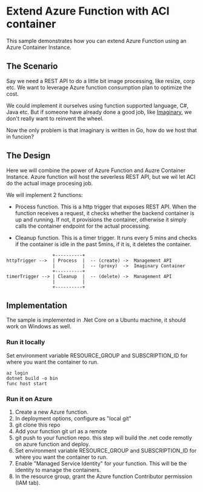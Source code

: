 # Extend Azure Function with ACI container

This sample demonstrates how you can extend Azure Function using an Azure Container Instance.

## The Scenario
Say we need a REST API to do a little bit image processing, like resize, corp etc. We want to leverage Azure function consumption plan to optimize the cost.

We could implement it ourselves using function supported language, C#, Java etc. But if someone have already done a good job, like [Imaginary](https://github.com/h2non/imaginary), we don't really want to reinvent the wheel.

Now the only problem is that imaginary is written in Go, how do we host that in funcion?

## The Design
Here we will combine the power of Azure Function and Auzre Container Instance. Azure function will host the severless REST API, but we wil let ACI do the actual image procesing job.

We will implement 2 functions:

* Process function. This is a http trigger that exposes REST API. When the function receives a request, it checks whether the backend container is up and running. If not, it provisions the container, otherwise it simply calls the container endpoint for the actual processing.

* Cleanup function. This is a timer trigger. It runs every 5 mins and checks if the container is idle in the past 5mins, if it is, it deletes the container.

```
                 +----------+
httpTrigger -->  | Process  |  -- (create) ->  Management API
                 |          |  -- (proxy)  ->  Imaginary Container
                 +----------+
timerTrigger --> | Cleanup  |  -- (delete) ->  Management API
                 |          |
                 +----------+
```

## Implementation
The sample is implemented in .Net Core on a Ubuntu machine, it should work on Windows as well.

### Run it locally

Set environment variable RESOURCE_GROUP and SUBSCRIPTION_ID for where you want the container to run.
```
az login
dotnet build -o bin
func host start
```

### Run it on Azure

1. Create a new Azure function.
2. In deployment options, configure as "local git"
3. git clone this repo
4. Add your function git url as a remote
5. git push to your function repo. this step will build the .net code remotly on azure function and deploy.
6. Set environment variable RESOURCE_GROUP and SUBSCRIPTION_ID for where you want the container to run.
7. Enable "Managed Service Identity" for your function. This will be the identity to manage the containers.
8. In the resource group, grant the Azure function Contributor permission (IAM tab).
